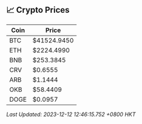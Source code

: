## 📈 Crypto Prices

| Coin | Price |
| ---- | ----- |
| BTC | $41524.9450 |
| ETH | $2224.4990 |
| BNB | $253.3845 |
| CRV | $0.6555 |
| ARB | $1.1444 |
| OKB | $58.4409 |
| DOGE | $0.0957 |

_Last Updated: 2023-12-12 12:46:15.752 +0800 HKT_